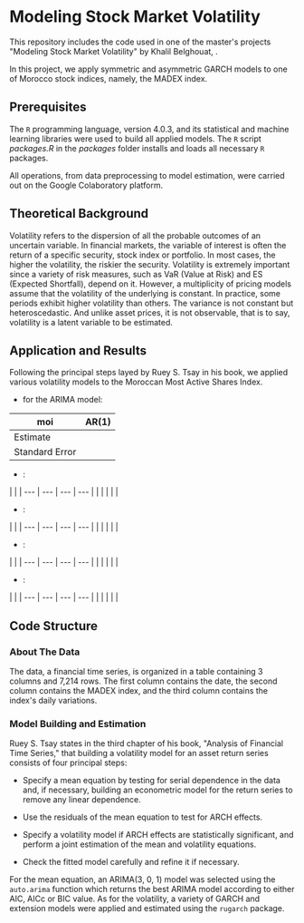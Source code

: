 # Modeling Stock Market Volatility

This repository includes the code used in one of the master's projects "Modeling Stock Market Volatility" by Khalil Belghouat, .

In this project, we apply symmetric and asymmetric GARCH models to one of Morocco stock indices, namely, the MADEX index. 

## Prerequisites

The ```R``` programming language, version 4.0.3, and its statistical and machine learning libraries were used to build all applied models. The ```R``` script _packages.R_ in the _packages_ folder installs and loads all necessary ```R``` packages. 

All operations, from data preprocessing to model estimation, were carried out on the Google Colaboratory platform.

## Theoretical Background

Volatility refers to the dispersion of all the probable outcomes of an uncertain variable. In financial markets, the variable of interest is often the return of a specific security, stock index or portfolio. In most cases, the higher the volatility, the riskier the security. Volatility is extremely important since a variety of risk measures, such as VaR (Value at Risk) and ES (Expected Shortfall), depend on it. However, a multiplicity of pricing models assume that the volatility of the underlying is constant. In practice, some periods exhibit higher volatility than others. The variance is not constant but heteroscedastic. And unlike asset prices, it is not observable, that is to say, volatility is a latent variable to be estimated.

## Application and Results

Following the principal steps layed by Ruey S. Tsay in his book, we applied various volatility models to the Moroccan Most Active Shares Index.

- for the ARIMA model:

moi | AR(1) | 
--- | --- | 
Estimate | | 
Standard Error | | 

- :

 |  |  |
--- | --- | --- | --- 
 |  |  | 
 |  |  | 

- :

 |  |  |
--- | --- | --- | --- 
 |  |  | 
 |  |  | 

- :

 |  |  |
--- | --- | --- | --- 
 |  |  | 
 |  |  | 

- :

 |  |  |
--- | --- | --- | --- 
 |  |  | 
 |  |  | 
 
## Code Structure

### About The Data

The data, a financial time series, is organized in a table containing 3 columns and 7,214 rows. The first column contains the date, the second column contains the MADEX index, and the third column contains the index's daily variations.

### Model Building and Estimation

Ruey S. Tsay states in the third chapter of his book, "Analysis of Financial Time Series," that building a volatility model for an asset return series consists of four principal steps:

- Specify a mean equation by testing for serial dependence in the data and, if necessary, building an econometric model for the return series to remove any linear dependence.

- Use the residuals of the mean equation to test for ARCH effects.

- Specify a volatility model if ARCH effects are statistically significant, and perform a joint estimation of the mean and volatility equations.

- Check the fitted model carefully and refine it if necessary.

For the mean equation, an ARIMA(3, 0, 1) model was selected using the ```auto.arima``` function which returns the best ARIMA model according to either AIC, AICc or BIC value. As for the volatility, a variety of GARCH and extension models were applied and estimated using the ```rugarch``` package.
